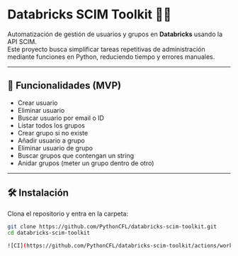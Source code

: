 # Databricks SCIM Toolkit 🧑‍💻

Automatización de gestión de usuarios y grupos en **Databricks** usando la API SCIM.  
Este proyecto busca simplificar tareas repetitivas de administración mediante funciones en Python, reduciendo tiempo y errores manuales.

---

## 🚀 Funcionalidades (MVP)
- Crear usuario
- Eliminar usuario
- Buscar usuario por email o ID
- Listar todos los grupos
- Crear grupo si no existe
- Añadir usuario a grupo
- Eliminar usuario de grupo
- Buscar grupos que contengan un string
- Anidar grupos (meter un grupo dentro de otro)

---

## 🛠️ Instalación
Clona el repositorio y entra en la carpeta:
```bash
git clone https://github.com/PythonCFL/databricks-scim-toolkit.git
cd databricks-scim-toolkit

![CI](https://github.com/PythonCFL/databricks-scim-toolkit/actions/workflows/ci.yml/badge.svg)
